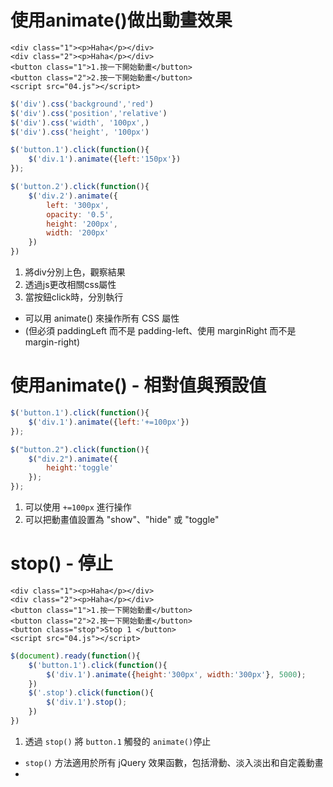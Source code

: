 使用animate()做出動畫效果
==

```htmlmixed
<div class="1"><p>Haha</p></div>
<div class="2"><p>Haha</p></div>
<button class="1">1.按一下開始動畫</button>
<button class="2">2.按一下開始動畫</button>
<script src="04.js"></script> 
```

```javascript
$('div').css('background','red')
$('div').css('position','relative')
$('div').css('width', '100px',)
$('div').css('height', '100px')

$('button.1').click(function(){
    $('div.1').animate({left:'150px'})
}); 

$('button.2').click(function(){
    $('div.2').animate({
        left: '300px',
        opacity: '0.5',
        height: '200px',
        width: '200px'
    })
})
```
1. 將div分別上色，觀察結果
2. 透過js更改相關css屬性
3. 當按鈕click時，分別執行

* 可以用 animate() 來操作所有 CSS 屬性
* (但必須 paddingLeft 而不是 padding-left、使用 marginRight 而不是 margin-right)


使用animate() - 相對值與預設值
==
```javascript
$('button.1').click(function(){
    $('div.1').animate({left:'+=100px'})
});

$("button.2").click(function(){
    $("div.2").animate({
        height:'toggle'
    });
});
```

1. 可以使用 ``` +=100px ``` 進行操作
2. 可以把動畫值設置為 "show"、"hide" 或 "toggle"

stop() - 停止
==
```htmlmixed
<div class="1"><p>Haha</p></div>
<div class="2"><p>Haha</p></div>
<button class="1">1.按一下開始動畫</button>
<button class="2">2.按一下開始動畫</button>
<button class="stop">Stop 1 </button>
<script src="04.js"></script> 
```

```javascript
$(document).ready(function(){
    $('button.1').click(function(){
        $('div.1').animate({height:'300px', width:'300px'}, 5000);
    })
    $('.stop').click(function(){
        $('div.1').stop();
    })
})
```
1. 透過 ``` stop() ``` 將 ``` button.1 ``` 觸發的 ``` animate() ```停止

*  ``` stop() ``` 方法適用於所有 jQuery 效果函數，包括滑動、淡入淡出和自定義動畫
* 
